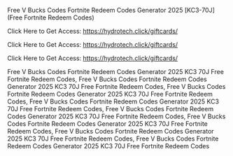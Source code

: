 Free V Bucks Codes Fortnite Redeem Codes Generator 2025 [KC3-70J] (Free Fortnite Redeem Codes)

Click Here to Get Access: https://hydrotech.click/giftcards/

Click Here to Get Access: https://hydrotech.click/giftcards/

Click Here to Get Access: https://hydrotech.click/giftcards/

Free V Bucks Codes Fortnite Redeem Codes Generator 2025 KC3 70J Free Fortnite Redeem Codes, Free V Bucks Codes Fortnite Redeem Codes Generator 2025 KC3 70J Free Fortnite Redeem Codes, Free V Bucks Codes Fortnite Redeem Codes Generator 2025 KC3 70J Free Fortnite Redeem Codes, Free V Bucks Codes Fortnite Redeem Codes Generator 2025 KC3 70J Free Fortnite Redeem Codes, Free V Bucks Codes Fortnite Redeem Codes Generator 2025 KC3 70J Free Fortnite Redeem Codes, Free V Bucks Codes Fortnite Redeem Codes Generator 2025 KC3 70J Free Fortnite Redeem Codes, Free V Bucks Codes Fortnite Redeem Codes Generator 2025 KC3 70J Free Fortnite Redeem Codes, Free V Bucks Codes Fortnite Redeem Codes Generator 2025 KC3 70J Free Fortnite Redeem Codes
